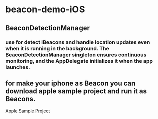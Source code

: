 # beacon-demo-iOS

## BeaconDetectionManager 
### use for detect iBeacons and handle location updates even when it is running in the background. The BeaconDetectionManager singleton ensures continuous monitoring, and the AppDelegate initializes it when the app launches.

## for make your iphone as Beacon you can download apple sample project and run it as Beacons.
[Apple Sample Project](https://developer.apple.com/documentation/corelocation/ranging-for-beacons)
